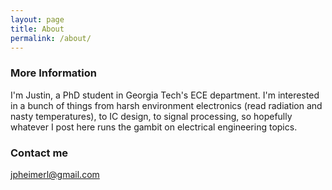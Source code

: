 ```yaml
---
layout: page
title: About
permalink: /about/
---
```




### More Information

I'm Justin, a PhD student in Georgia Tech's ECE department. I'm interested in a bunch of things from harsh environment electronics (read radiation and nasty temperatures), to IC design, to signal processing, so hopefully whatever I post here runs the gambit on electrical engineering topics.

### Contact me

[jpheimerl@gmail.com](mailto:jpheimerl@gmail.com)